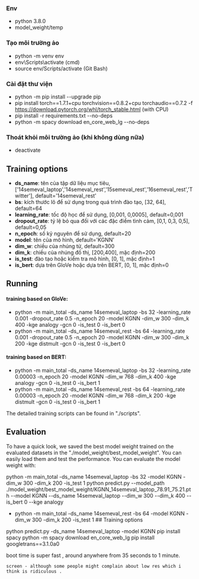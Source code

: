 ### Env
* python 3.8.0
* model_weight/temp

### Tạo môi trường ảo
* python -m venv env
* env\Scripts\activate (cmd)
* source env/Scripts/activate (Git Bash)

### Cài đặt thư viện
* python -m pip install --upgrade pip
* pip install torch==1.7.1+cpu torchvision==0.8.2+cpu torchaudio==0.7.2 -f https://download.pytorch.org/whl/torch_stable.html  (with CPU)
* pip install -r requirements.txt --no-deps
* python -m spacy download en_core_web_lg --no-deps

### Thoát khỏi môi trường ảo (khi không dùng nữa)
* deactivate

## Training options

- **ds_name**: tên của tập dữ liệu mục tiêu, ['14semeval_laptop','14semeval_rest','15semeval_rest','16semeval_rest','Twitter'], default='14semeval_rest'
- **bs**: kích thước lô để sử dụng trong quá trình đào tạo, [32, 64], default=64
- **learning_rate**: tốc độ học để sử dụng, [0,001, 0,0005], default=0,001
- **dropout_rate**: tỷ lệ bỏ qua đối với các đặc điểm tình cảm, [0,1, 0,3, 0,5], default=0,05
- **n_epoch**: số kỷ nguyên để sử dụng, default=20
- **model**: tên của mô hình, default='KGNN'
- **dim_w**: chiều của nhúng từ, default=300
- **dim_k**: chiều của nhúng đồ thị, [200,400], mặc định=200
- **is_test**: đào tạo hoặc kiểm tra mô hình, [0, 1], mặc định=1
- **is_bert**: dựa trên GloVe hoặc dựa trên BERT, [0, 1], mặc định=0


## Running

#### training based on GloVe: 

* python -m main_total -ds_name 14semeval_laptop -bs 32 -learning_rate 0.001 -dropout_rate 0.5 -n_epoch 20 -model KGNN -dim_w 300 -dim_k 400 -kge analogy  -gcn 0  -is_test 0 -is_bert 0
* python -m main_total -ds_name 14semeval_rest -bs 64 -learning_rate 0.001 -dropout_rate 0.5 -n_epoch 20 -model KGNN -dim_w 300 -dim_k 200 -kge distmult -gcn 0 -is_test 0 -is_bert 0

#### training based on BERT: 

* python -m main_total -ds_name 14semeval_laptop -bs 32 -learning_rate 0.00003 -n_epoch 20 -model KGNN -dim_w 768 -dim_k 400 -kge analogy -gcn 0  -is_test 0 -is_bert 1
* python -m main_total -ds_name 14semeval_rest -bs 64 -learning_rate 0.00003 -n_epoch 20 -model KGNN -dim_w 768 -dim_k 200 -kge distmult -gcn 0 -is_test 0 -is_bert 1

The detailed training scripts can be found in "./scripts".

## Evaluation

To have a quick look, we saved the best model weight trained on the evaluated datasets in the "./model_weight/best_model_weight". You can easily load them and test the performance. You can evaluate the model weight with:

python -m main_total -ds_name 14semeval_laptop -bs 32 -model KGNN -dim_w 300 -dim_k 200 -is_test 1
python predict.py --model_path ./model_weight/best_model_weight/KGNN_14semeval_laptop_78.91_75.21.pth --model KGNN --ds_name 14semeval_laptop --dim_w 300 --dim_k 400 --is_bert 0  --kge analogy


- python -m main_total -ds_name 14semeval_rest -bs 64 -model KGNN -dim_w 300 -dim_k 200 -is_test 1 ## Training options


python predict.py -ds_name 14semeval_laptop -model KGNN
pip install spacy
python -m spacy download en_core_web_lg
pip install googletrans==3.1.0a0

boot time is super fast , around anywhere from 35 seconds to 1 minute.

    screen - although some people might complain about low res which i think is ridiculous .